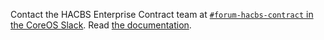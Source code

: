 Contact the HACBS Enterprise Contract team at
[`#forum-hacbs-contract` in the CoreOS Slack](https://coreos.slack.com/archives/C031J4KBFME).
Read [the documentation](https://hacbs-contract.github.io/ec/main/index.html).
